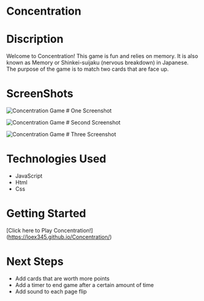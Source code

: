 # Concentration
# Discription
Welcome to Concentration! This game is fun and relies on memory. It is also known as Memory or Shinkei-suijaku (nervous breakdown) in Japanese. The purpose of the game is to match two cards that are face up. 

# ScreenShots

![Concentration Game # One Screenshot](https://i.imgur.com/SUC7AOl.png)

![Concentration Game # Second Screenshot](https://i.imgur.com/DgTlWTC.png)

![Concentration Game # Three Screenshot](https://i.imgur.com/hg4kG1U.png)

# Technologies Used

- JavaScript
- Html
- Css

# Getting Started

[Click here to Play Concentration!] (https://loex345.github.io/Concentration/)

# Next Steps
- Add cards that are worth more points
- Add a timer to end game after a certain amount of time
- Add sound to each page flip
